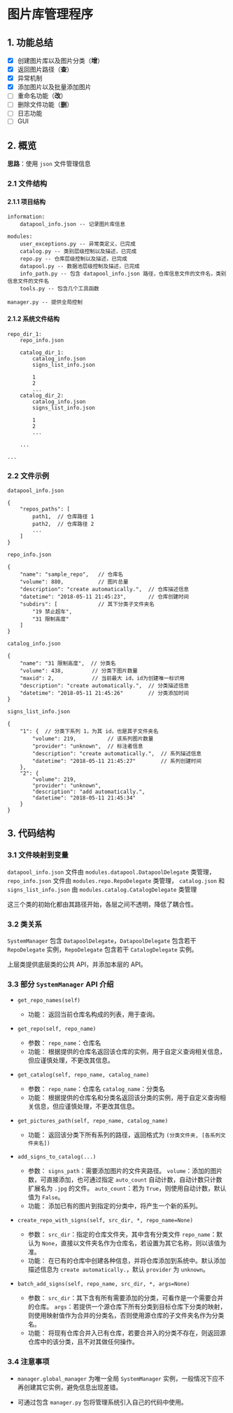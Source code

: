 # 图片库管理程序

## 1. 功能总结

- [x] 创建图片库以及图片分类（**增**）
- [x] 返回图片路径（**查**）
- [x] 异常机制
- [x] 添加图片以及批量添加图片
- [ ] 重命名功能（**改**）
- [ ] 删除文件功能（**删**）
- [ ] 日志功能
- [ ] GUI

## 2. 概览

**思路**：使用 `json` 文件管理信息

### 2.1 文件结构

#### 2.1.1 项目结构

```
information:
    datapool_info.json -- 记录图片库信息

modules:
    user_exceptions.py -- 异常类定义，已完成
    catalog.py -- 类别层级控制以及描述，已完成
    repo.py -- 仓库层级控制以及描述，已完成
    datapool.py -- 数据池层级控制及描述，已完成
    info_path.py -- 包含 datapool_info.json 路径，仓库信息文件的文件名，类别信息文件的文件名
    tools.py -- 包含几个工具函数

manager.py -- 提供全局控制
```

#### 2.1.2 系统文件结构

```
repo_dir_1:
    repo_info.json

    catalog_dir_1:
        catalog_info.json
        signs_list_info.json

        1
        2
        ...
    catalog_dir_2:
        catalog_info.json
        signs_list_info.json

        1
        2
        ...
    
    ...

...
```

### 2.2 文件示例

`datapool_info.json`

```
{
    "repos_paths": [
        path1,  // 仓库路径 1
        path2,  // 仓库路径 2
        ...
    ]
}
```

`repo_info.json`

```
{
    "name": "sample_repo",   // 仓库名
    "volume": 880,           // 图片总量
    "description": "create automatically.",  // 仓库描述信息
    "datetime": "2018-05-11 21:45:23",       // 仓库创建时间
    "subdirs": [             // 其下分类子文件夹名
        "19 禁止超车",
        "31 限制高度"
    ]
}
```

`catalog_info.json`

```
{
    "name": "31 限制高度",  // 分类名
    "volume": 438,         // 分类下图片数量
    "maxid": 2,            // 当前最大 id，id为创建唯一标识用
    "description": "create automatically.",  // 分类描述信息
    "datetime": "2018-05-11 21:45:26"        // 分类添加时间
}
```

`signs_list_info.json`

```
{
    "1": {  // 分类下系列 1，为其 id，也是其子文件夹名
        "volume": 219,          // 该系列图片数量
        "provider": "unknown",  // 标注者信息
        "description": "create automatically.",  // 系列描述信息
        "datetime": "2018-05-11 21:45:27"        // 系列创建时间
    },
    "2": {
        "volume": 219,
        "provider": "unknown",
        "description": "add automatically.",
        "datetime": "2018-05-11 21:45:34"
    }
}
```

## 3. 代码结构

### 3.1 文件映射到变量

`datapool_info.json` 文件由 `modules.datapool.DatapoolDelegate` 类管理，
`repo_info.json` 文件由 `modules.repo.RepoDelegate` 类管理，
`catalog.json` 和 `signs_list_info.json` 由 `modules.catalog.CatalogDelegate` 类管理

这三个类的初始化都由其路径开始，各层之间不透明，降低了耦合性。

### 3.2 类关系

`SystemManager` 包含 `DatapoolDelegate`，`DatapoolDelegate` 包含若干 `RepoDelegate` 实例，`RepoDelegate` 包含若干 `CatalogDelegate` 实例。

上层类提供底层类的公共 API，并添加本层的 API。

### 3.3 部分 `SystemManager` API 介绍

* `get_repo_names(self)`
    * 功能：
        返回当前仓库名构成的列表，用于查询。

* `get_repo(self, repo_name)`
    * 参数：
        `repo_name`：仓库名
    * 功能：
        根据提供的仓库名返回该仓库的实例，用于自定义查询相关信息，但应谨慎处理，不更改其信息。

* `get_catalog(self, repo_name, catalog_name)`
    * 参数：
        `repo_name`：仓库名
        `catalog_name`：分类名
    * 功能：
        根据提供的仓库名和分类名返回该分类的实例，用于自定义查询相关信息，但应谨慎处理，不更改其信息。

* `get_pictures_path(self, repo_name, catalog_name)`
    * 功能：
        返回该分类下所有系列的路径，返回格式为 `(分类文件夹, [各系列文件夹名])`

* `add_signs_to_catalog(...)`
    * 参数：
        `signs_path`：需要添加图片的文件夹路径。
        `volume`：添加的图片数，可直接添加，也可通过指定 `auto_count` 自动计数，自动计数只计数扩展名为 `.jpg` 的文件。
        `auto_count`：若为 `True`，则使用自动计数，默认值为 `False`。
    * 功能：
        添加已有的图片到指定的分类中，将产生一个新的系列。

* `create_repo_with_signs(self, src_dir, *, repo_name=None)`
    * 参数：
        `src_dir`：指定的仓库文件夹，其中含有分类文件
        `repo_name`：默认为 `None`，直接以文件夹名作为仓库名，若设置为其它名称，则以该值为准。
    * 功能：
        在已有的仓库中创建各种信息，并将仓库添加到系统中。默认添加描述信息为 `create automatically.`，默认 `provider` 为 `unknown`。

* `batch_add_signs(self, repo_name, src_dir, *, args=None)`
    * 参数：
        `src_dir`：其下含有所有需要添加的分类，可看作是一个需要合并的仓库。
        `args`：若提供一个源仓库下所有分类到目标仓库下分类的映射，则使用映射值作为合并的分类名，否则使用源仓库的子文件夹名作为分类名。
    * 功能：
        将现有仓库合并入已有仓库，若要合并入的分类不存在，则返回源仓库中的该分类，且不对其做任何操作。

### 3.4 注意事项

* `manager.global_manager` 为唯一全局 `SystemManager` 实例，一般情况下应不再创建其它实例，避免信息出现差错。

* 可通过包含 `manager.py` 包将管理系统引入自己的代码中使用。
